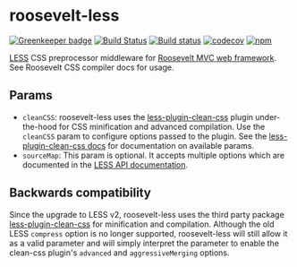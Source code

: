 roosevelt-less
===

[![Greenkeeper badge](https://badges.greenkeeper.io/rooseveltframework/roosevelt-less.svg)](https://greenkeeper.io/) [![Build Status](https://travis-ci.org/rooseveltframework/roosevelt-less.svg?branch=master)](https://travis-ci.org/rooseveltframework/roosevelt-less) [![Build status](https://ci.appveyor.com/api/projects/status/exl75v6q4xvlr207?svg=true)](https://ci.appveyor.com/project/kethinov/roosevelt-less) [![codecov](https://codecov.io/gh/rooseveltframework/roosevelt-less/branch/master/graph/badge.svg)](https://codecov.io/gh/rooseveltframework/roosevelt-less) [![npm](https://img.shields.io/npm/v/roosevelt-less.svg)](https://www.npmjs.com/package/roosevelt-less)

[LESS](http://lesscss.org) CSS preprocessor middleware for [Roosevelt MVC web framework](https://github.com/rooseveltframework/roosevelt). See Roosevelt CSS compiler docs for usage.

Params
---

- `cleanCSS`: roosevelt-less uses the [less-plugin-clean-css](https://www.npmjs.com/package/less-plugin-clean-css) plugin under-the-hood for CSS minification and advanced compilation. Use the `cleanCSS` param to configure options passed to the plugin. See the [less-plugin-clean-css docs](https://github.com/jakubpawlowicz/clean-css/tree/v3.0.1#how-to-use-clean-css-programmatically) for documentation on available params.
- `sourceMap`: This param is optional. It accepts multiple options which are documented in the [LESS API documentation](http://lesscss.org/usage/index.html#programmatic-usage).

## Backwards compatibility

Since the upgrade to LESS v2, roosevelt-less uses the third party package [less-plugin-clean-css](https://www.npmjs.com/package/less-plugin-clean-css) for minification and compilation. Although the old LESS `compress` option is no longer supported, roosevelt-less will still allow it as a valid parameter and will simply interpret the parameter to enable the clean-css plugin's `advanced` and `aggressiveMerging` options.
